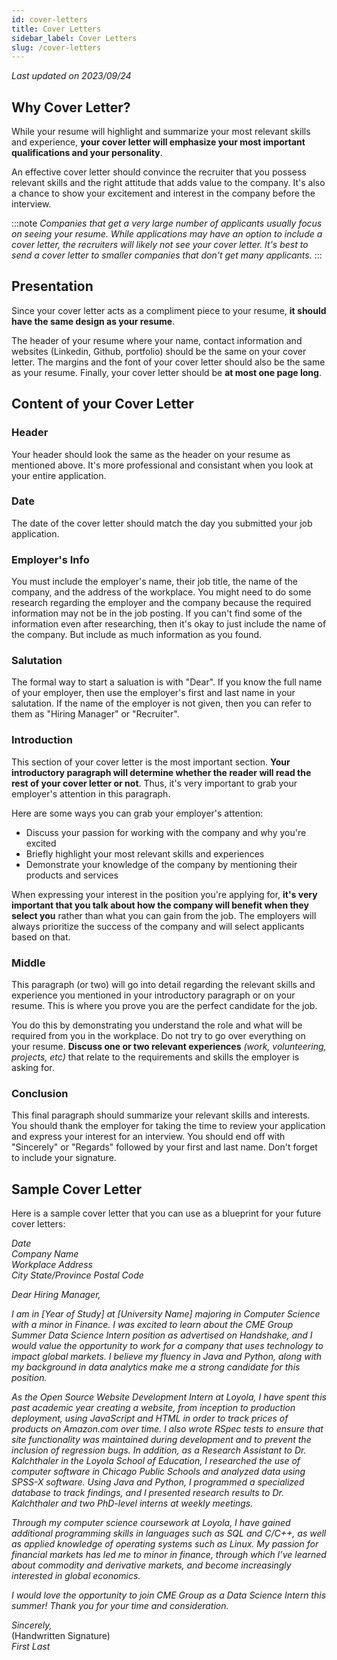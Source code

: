 ```yaml
---
id: cover-letters
title: Cover Letters
sidebar_label: Cover Letters
slug: /cover-letters
---
```


_Last updated on 2023/09/24_

## Why Cover Letter?

While your resume will highlight and summarize your most relevant skills and experience, **your cover letter will emphasize your most important qualifications and your personality**.

An effective cover letter should convince the recruiter that you possess relevant skills and the right attitude that adds value to the company. It's also a chance to show your excitement and interest in the company before the interview.

:::note
_Companies that get a very large number of applicants usually focus on seeing your resume. While applications may have an option to include a cover letter, the recruiters will likely not see your cover letter. It's best to send a cover letter to smaller companies that don't get many applicants._
:::

## Presentation

Since your cover letter acts as a compliment piece to your resume, **it should have the same design as your resume**.

The header of your resume where your name, contact information and websites (Linkedin, Github, portfolio) should be the same on your cover letter. The margins and the font of your cover letter should also be the same as your resume. Finally, your cover letter should be **at most one page long**.

## Content of your Cover Letter

### Header

Your header should look the same as the header on your resume as mentioned above. It's more professional and consistant when you look at your entire application.

### Date

The date of the cover letter should match the day you submitted your job application.

### Employer's Info

You must include the employer's name, their job title, the name of the company, and the address of the workplace. You might need to do some research regarding the employer and the company because the required information may not be in the job posting. If you can't find some of the information even after researching, then it's okay to just include the name of the company. But include as much information as you found.

### Salutation

The formal way to start a saluation is with "Dear". If you know the full name of your employer, then use the employer's first and last name in your salutation. If the name of the employer is not given, then you can refer to them as "Hiring Manager" or "Recruiter".

### Introduction

This section of your cover letter is the most important section. **Your introductory paragraph will determine whether the reader will read the rest of your cover letter or not**. Thus, it's very important to grab your employer's attention in this paragraph.

Here are some ways you can grab your employer's attention:

-   Discuss your passion for working with the company and why you're excited
-   Briefly highlight your most relevant skills and experiences
-   Demonstrate your knowledge of the company by mentioning their products and services

When expressing your interest in the position you're applying for, **it's very important that you talk about how the company will benefit when they select you** rather than what you can gain from the job. The employers will always prioritize the success of the company and will select applicants based on that.

### Middle

This paragraph (or two) will go into detail regarding the relevant skills and experience you mentioned in your introductory paragraph or on your resume. This is where you prove you are the perfect candidate for the job.

You do this by demonstrating you understand the role and what will be required from you in the workplace. Do not try to go over everything on your resume. **Discuss one or two relevant experiences** _(work, volunteering, projects, etc)_ that relate to the requirements and skills the employer is asking for.

### Conclusion

This final paragraph should summarize your relevant skills and interests. You should thank the employer for taking the time to review your application and express your interest for an interview. You should end off with "Sincerely" or "Regards" followed by your first and last name. Don't forget to include your signature.

## Sample Cover Letter

Here is a sample cover letter that you can use as a blueprint for your future cover letters:

_Date_  
_Company Name_  
_Workplace Address_  
_City State/Province Postal Code_

_Dear Hiring Manager,_

_I am in [Year of Study] at [University Name] majoring in Computer Science with a minor in Finance. I was excited to learn about the CME Group Summer Data Science Intern position as advertised on Handshake, and I would value the opportunity to work for a company that uses technology to impact global markets. I believe my fluency in Java and Python, along with my background in data analytics make me a strong candidate for this position._

_As the Open Source Website Development Intern at Loyola, I have spent this past academic year creating a website, from inception to production deployment, using JavaScript and HTML in order to track prices of products on Amazon.com over time. I also wrote RSpec tests to ensure that site functionality was maintained during development and to prevent the inclusion of regression bugs. In addition, as a Research Assistant to Dr. Kalchthaler in the Loyola School of Education, I researched the use of computer software in Chicago Public Schools and analyzed data using SPSS-X software. Using Java and Python, I programmed a specialized database to track findings, and I presented research results to Dr. Kalchthaler and two PhD-level interns at weekly meetings._

_Through my computer science coursework at Loyola, I have gained additional programming skills in languages such as SQL and C/C++, as well as applied knowledge of operating systems such as Linux. My passion for financial markets has led me to minor in finance, through which I’ve learned about commodity and derivative markets, and become increasingly interested in global economics._

_I would love the opportunity to join CME Group as a Data Science Intern this summer! Thank you for your time and consideration._

_Sincerely,_  
(Handwritten Signature)  
_First Last_
